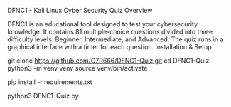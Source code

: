 DFNC1 - Kali Linux Cyber Security Quiz
Overview

DFNC1 is an educational tool designed to test your cybersecurity knowledge. It contains 81 multiple-choice questions divided into three difficulty levels: Beginner, Intermediate, and Advanced. The quiz runs in a graphical interface with a timer for each question.
Installation & Setup

git clone https://github.com/G7R666/DFNC1-Quiz.git
cd DFNC1-Quiz
python3 -m venv venv
source venv/bin/activate

pip install -r requirements.txt

python3 DFNC1-Quiz.py
